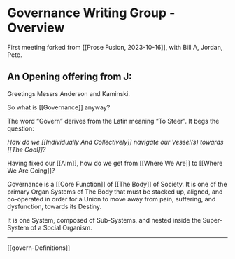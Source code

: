 # Governance Writing Group - Overview

First meeting forked from [[Prose Fusion, 2023-10-16]], with Bill A, Jordan, Pete.

## An Opening offering from J: 

Greetings Messrs Anderson and Kaminski. 

So what is [[Governance]] anyway?

The word “Govern” derives from the Latin meaning “To Steer”. It begs the question: 

_How do we [[Individually And Collectively]] navigate our Vessel(s) towards [[The Goal]]?_  

Having fixed our [[Aim]], how do we get from [[Where We Are]] to [[Where We Are Going]]? 

Governance is a [[Core Function]] of [[The Body]] of Society. It is one of the primary Organ Systems of The Body that must be stacked up, aligned, and co-operated in order for a Union to move away from pain, suffering, and dysfunction, towards its Destiny. 

It is one System, composed of Sub-Systems, and nested inside the Super-System of a Social Organism.


-----
[[govern-Definitions]]  